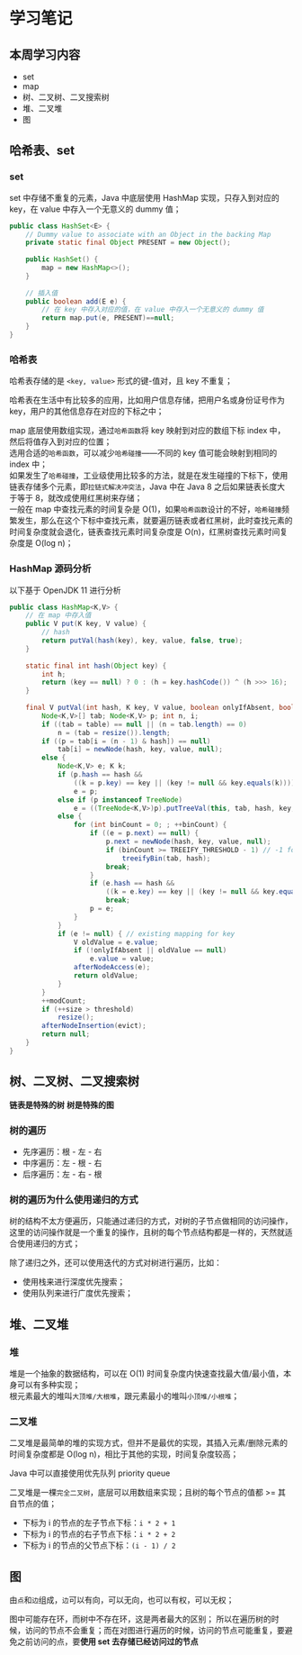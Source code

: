 # 学习笔记

##  本周学习内容
* set
* map
* 树、二叉树、二叉搜索树
* 堆、二叉堆
* 图

## 哈希表、set

### set

set 中存储不重复的元素，Java 中底层使用 HashMap 实现，只存入到对应的 key，在 value 中存入一个无意义的 dummy 值；

```java
public class HashSet<E> {
    // Dummy value to associate with an Object in the backing Map
    private static final Object PRESENT = new Object();
    
    public HashSet() {
        map = new HashMap<>();
    }
    
    // 插入值
    public boolean add(E e) {
        // 在 key 中存入对应的值，在 value 中存入一个无意义的 dummy 值
        return map.put(e, PRESENT)==null;
    }
}
```

### 哈希表

哈希表存储的是 `<key, value>` 形式的键-值对，且 key 不重复；

哈希表在生活中有比较多的应用，比如用户信息存储，把用户名或身份证号作为 key，用户的其他信息存在对应的下标之中；

map 底层使用数组实现，通过`哈希函数`将 key 映射到对应的数组下标 index 中，然后将值存入到对应的位置；  
选用合适的`哈希函数`，可以减少`哈希碰撞`——不同的 key 值可能会映射到相同的 index 中；  
如果发生了`哈希碰撞`，工业级使用比较多的方法，就是在发生碰撞的下标下，使用链表存储多个元素，即`拉链式解决冲突法`，Java 中在 Java 8 之后如果链表长度大于等于 8，就改成使用红黑树来存储；  
一般在 map 中查找元素的时间复杂是 O(1)，如果`哈希函数`设计的不好，`哈希碰撞`频繁发生，那么在这个下标中查找元素，就要遍历链表或者红黑树，此时查找元素的时间复杂度就会退化，链表查找元素时间复杂度是 O(n)，红黑树查找元素时间复杂度是 O(log n)；

### HashMap 源码分析

以下基于 OpenJDK 11 进行分析

```java
public class HashMap<K,V> {
    // 在 map 中存入值
    public V put(K key, V value) {
        // hash
        return putVal(hash(key), key, value, false, true);
    }
    
    static final int hash(Object key) {
        int h;
        return (key == null) ? 0 : (h = key.hashCode()) ^ (h >>> 16);
    }
    
    final V putVal(int hash, K key, V value, boolean onlyIfAbsent, boolean evict) {
        Node<K,V>[] tab; Node<K,V> p; int n, i;
        if ((tab = table) == null || (n = tab.length) == 0)
            n = (tab = resize()).length;
        if ((p = tab[i = (n - 1) & hash]) == null)
            tab[i] = newNode(hash, key, value, null);
        else {
            Node<K,V> e; K k;
            if (p.hash == hash &&
                ((k = p.key) == key || (key != null && key.equals(k))))
                e = p;
            else if (p instanceof TreeNode)
                e = ((TreeNode<K,V>)p).putTreeVal(this, tab, hash, key, value);
            else {
                for (int binCount = 0; ; ++binCount) {
                    if ((e = p.next) == null) {
                        p.next = newNode(hash, key, value, null);
                        if (binCount >= TREEIFY_THRESHOLD - 1) // -1 for 1st
                            treeifyBin(tab, hash);
                        break;
                    }
                    if (e.hash == hash &&
                        ((k = e.key) == key || (key != null && key.equals(k))))
                        break;
                    p = e;
                }
            }
            if (e != null) { // existing mapping for key
                V oldValue = e.value;
                if (!onlyIfAbsent || oldValue == null)
                    e.value = value;
                afterNodeAccess(e);
                return oldValue;
            }
        }
        ++modCount;
        if (++size > threshold)
            resize();
        afterNodeInsertion(evict);
        return null;
    }
}
```

## 树、二叉树、二叉搜索树

**链表是特殊的树**
**树是特殊的图**

### 树的遍历

* 先序遍历：根 - 左 - 右
* 中序遍历：左 - 根 - 右
* 后序遍历：左 - 右 - 根

### 树的遍历为什么使用递归的方式

树的结构不太方便遍历，只能通过递归的方式，对树的子节点做相同的访问操作，这里的访问操作就是一个重复的操作，且树的每个节点结构都是一样的，天然就适合使用递归的方式；

除了递归之外，还可以使用迭代的方式对树进行遍历，比如：
* 使用栈来进行深度优先搜索；
* 使用队列来进行广度优先搜索；

## 堆、二叉堆

### 堆

堆是一个抽象的数据结构，可以在 O(1) 时间复杂度内快速查找最大值/最小值，本身可以有多种实现；  
根元素最大的堆叫`大顶堆/大根堆`，跟元素最小的堆叫`小顶堆/小根堆`；

### 二叉堆

二叉堆是最简单的堆的实现方式，但并不是最优的实现，其插入元素/删除元素的时间复杂度都是 O(log n)，相比于其他的实现，时间复杂度较高；

Java 中可以直接使用优先队列 priority queue

二叉堆是一棵`完全二叉树`，底层可以用数组来实现；且树的每个节点的值都 >= 其自节点的值；

* 下标为 i 的节点的左子节点下标：`i * 2 + 1`
* 下标为 i 的节点的右子节点下标：`i * 2 + 2`
* 下标为 i 的节点的父节点下标：`(i - 1) / 2`

## 图

由`点`和`边`组成，`边`可以有向，可以无向，也可以有权，可以无权；

图中可能存在环，而树中不存在环，这是两者最大的区别；
所以在遍历树的时候，访问的节点不会重复；而在对图进行遍历的时候，访问的节点可能重复，要避免之前访问的点，要**使用 set 去存储已经访问过的节点**
